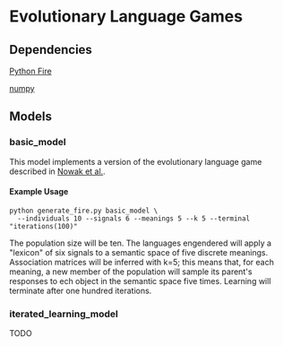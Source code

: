 # Evolutionary Language Games

## Dependencies

[Python Fire](https://github.com/google/python-fire)

[numpy](http://www.numpy.org/)

## Models

### basic\_model

This model implements a version of the evolutionary language game described in
[Nowak et al.](basic\_model/README.md).

#### Example Usage

```shell
python generate_fire.py basic_model \
  --individuals 10 --signals 6 --meanings 5 --k 5 --terminal "iterations(100)"
```

The population size will be ten. The languages engendered will apply a "lexicon"
of six signals to a semantic space of five discrete meanings. Association
matrices will be inferred with k=5; this means that, for each meaning, a new
member of the population will sample its parent's responses to ech object in the
semantic space five times. Learning will terminate after one hundred iterations.

### iterated\_learning\_model

TODO
